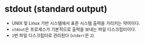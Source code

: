 # stdout (standard output)
- UNIX 및 Linux 기반 시스템에서 표준 시스템 출력을 가리키는 약어이다.
- `stdout`은 프로세스가 기본적으로 출력을 보내는 파일 디스크립터이다.
- `1`번 파일 디스크립터로 관리된다 (`stderr`은 `2`)